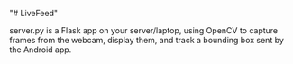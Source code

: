 "# LiveFeed"

server.py is a Flask app on your server/laptop, using OpenCV to capture frames from the webcam, display them, and track a bounding box sent by the Android app.